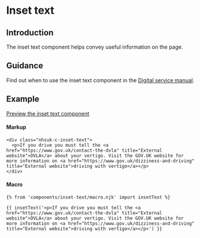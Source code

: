 # Inset text

## Introduction

The inset text component helps convey useful information on the page.

## Guidance

Find out when to use the inset text component in the [Digital service manual]().

## Example

[Preview the inset text component]()

#### Markup

    <div class="nhsuk-c-inset-text">
      <p>If you drive you must tell the <a href="https://www.gov.uk/contact-the-dvla" title="External website">DVLA</a> about your vertigo. Visit the GOV.UK website for more information on <a href="https://www.gov.uk/dizziness-and-driving" title="External website">driving with vertigo</a></p>
    </div>

#### Macro

    {% from 'components/inset-text/macro.njk' import insetText %}

    {{ insetText('<p>If you drive you must tell the <a href="https://www.gov.uk/contact-the-dvla" title="External website">DVLA</a> about your vertigo. Visit the GOV.UK website for more information on <a href="https://www.gov.uk/dizziness-and-driving" title="External website">driving with vertigo</a></p>') }}
